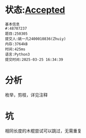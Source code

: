 # 状态:[Accepted](http://xzmdsa.openjudge.cn/2025hw3/solution/48707237/)
    基本信息
    #:48707237
    题目:250305
    提交人:姚一凡2400010836(Zhuiy)
    内存:3764kB
    时间:425ms
    语言:Python3
    提交时间:2025-03-25 16:34:39

# 分析
枚举，剪枝，详见注释

# 坑
相同长度的木棍尝试可以跳过，无需重复

